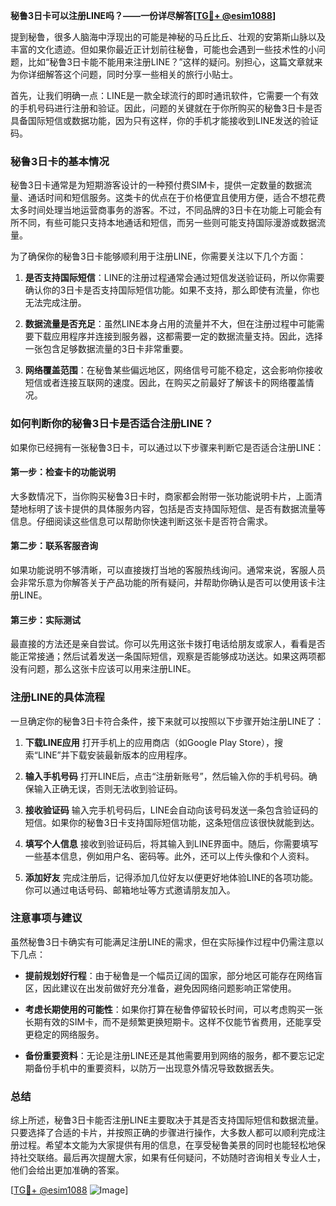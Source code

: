 **秘鲁3日卡可以注册LINE吗？——一份详尽解答[[TG💪+ @esim1088](https://t.me/s/esim1088)]**

提到秘鲁，很多人脑海中浮现出的可能是神秘的马丘比丘、壮观的安第斯山脉以及丰富的文化遗迹。但如果你最近正计划前往秘鲁，可能也会遇到一些技术性的小问题，比如“秘鲁3日卡能不能用来注册LINE？”这样的疑问。别担心，这篇文章就来为你详细解答这个问题，同时分享一些相关的旅行小贴士。

首先，让我们明确一点：LINE是一款全球流行的即时通讯软件，它需要一个有效的手机号码进行注册和验证。因此，问题的关键就在于你所购买的秘鲁3日卡是否具备国际短信或数据功能，因为只有这样，你的手机才能接收到LINE发送的验证码。

### 秘鲁3日卡的基本情况

秘鲁3日卡通常是为短期游客设计的一种预付费SIM卡，提供一定数量的数据流量、通话时间和短信服务。这类卡的优点在于价格便宜且使用方便，适合不想花费太多时间处理当地运营商事务的游客。不过，不同品牌的3日卡在功能上可能会有所不同，有些可能只支持本地通话和短信，而另一些则可能支持国际漫游或数据流量。

为了确保你的秘鲁3日卡能够顺利用于注册LINE，你需要关注以下几个方面：

1. **是否支持国际短信**：LINE的注册过程通常会通过短信发送验证码，所以你需要确认你的3日卡是否支持国际短信功能。如果不支持，那么即使有流量，你也无法完成注册。
   
2. **数据流量是否充足**：虽然LINE本身占用的流量并不大，但在注册过程中可能需要下载应用程序并连接到服务器，这都需要一定的数据流量支持。因此，选择一张包含足够数据流量的3日卡非常重要。

3. **网络覆盖范围**：在秘鲁某些偏远地区，网络信号可能不稳定，这会影响你接收短信或者连接互联网的速度。因此，在购买之前最好了解该卡的网络覆盖情况。

### 如何判断你的秘鲁3日卡是否适合注册LINE？

如果你已经拥有一张秘鲁3日卡，可以通过以下步骤来判断它是否适合注册LINE：

#### 第一步：检查卡的功能说明
大多数情况下，当你购买秘鲁3日卡时，商家都会附带一张功能说明卡片，上面清楚地标明了该卡提供的具体服务内容，包括是否支持国际短信、是否有数据流量等信息。仔细阅读这些信息可以帮助你快速判断这张卡是否符合需求。

#### 第二步：联系客服咨询
如果功能说明不够清晰，可以直接拨打当地的客服热线询问。通常来说，客服人员会非常乐意为你解答关于产品功能的所有疑问，并帮助你确认是否可以使用该卡注册LINE。

#### 第三步：实际测试
最直接的方法还是亲自尝试。你可以先用这张卡拨打电话给朋友或家人，看看是否能正常接通；然后试着发送一条国际短信，观察是否能够成功送达。如果这两项都没有问题，那么这张卡应该可以用来注册LINE。

### 注册LINE的具体流程

一旦确定你的秘鲁3日卡符合条件，接下来就可以按照以下步骤开始注册LINE了：

1. **下载LINE应用**
   打开手机上的应用商店（如Google Play Store），搜索“LINE”并下载安装最新版本的应用程序。

2. **输入手机号码**
   打开LINE后，点击“注册新账号”，然后输入你的手机号码。确保输入正确无误，否则无法收到验证码。

3. **接收验证码**
   输入完手机号码后，LINE会自动向该号码发送一条包含验证码的短信。如果你的秘鲁3日卡支持国际短信功能，这条短信应该很快就能到达。

4. **填写个人信息**
   接收到验证码后，将其输入到LINE界面中。随后，你需要填写一些基本信息，例如用户名、密码等。此外，还可以上传头像和个人资料。

5. **添加好友**
   完成注册后，记得添加几位好友以便更好地体验LINE的各项功能。你可以通过电话号码、邮箱地址等方式邀请朋友加入。

### 注意事项与建议

虽然秘鲁3日卡确实有可能满足注册LINE的需求，但在实际操作过程中仍需注意以下几点：

- **提前规划好行程**：由于秘鲁是一个幅员辽阔的国家，部分地区可能存在网络盲区，因此建议在出发前做好充分准备，避免因网络问题影响正常使用。
  
- **考虑长期使用的可能性**：如果你打算在秘鲁停留较长时间，可以考虑购买一张长期有效的SIM卡，而不是频繁更换短期卡。这样不仅能节省费用，还能享受更稳定的网络服务。

- **备份重要资料**：无论是注册LINE还是其他需要用到网络的服务，都不要忘记定期备份手机中的重要资料，以防万一出现意外情况导致数据丢失。

### 总结

综上所述，秘鲁3日卡能否注册LINE主要取决于其是否支持国际短信和数据流量。只要选择了合适的卡片，并按照正确的步骤进行操作，大多数人都可以顺利完成注册过程。希望本文能为大家提供有用的信息，在享受秘鲁美景的同时也能轻松地保持社交联络。最后再次提醒大家，如果有任何疑问，不妨随时咨询相关专业人士，他们会给出更加准确的答案。

[[TG💪+ @esim1088](https://t.me/s/esim1088) ![Image](https://i.postimg.cc/4NQfJmqS/Snipaste-2025-05-13-00-14-12.png)]